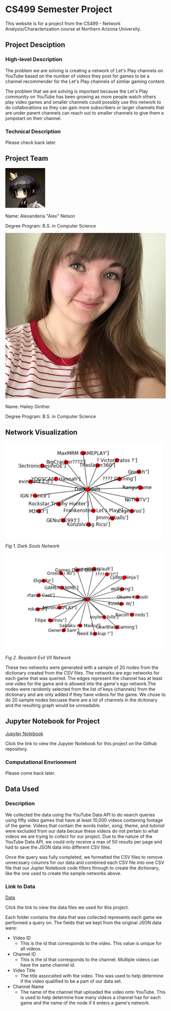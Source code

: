 # CS499 Semester Project

This website is for a project from the CS499 - Network Analysis/Characterization course at
Northern Arizona University.


## Project Desciption

### High-level Description
The problem we are solving is creating a network of Let's Play channels on YouTube based on the number
of videos they post for games to be a channel recommender for the Let's Play channels of simliar gaming
content.

The problem that we are solving is important because the Let's Play community on YouTube has been growing
as more people watch others play video games and smaller channels could possibly use this network to do
collaborations so they can gain more subscribers or larger channels that are under parent channels can
reach out to smaller channels to give them a jumpstart on their channel.

### Technical Description

Please check back later.


## Project Team

![Image of Alex Nelson](/Images/avatar.jpg)

Name: Alexanderia "Alex" Nelson

Degree Program: B.S. in Computer Science

![Image of Hailey Ginther](/Images/603.jpg)

Name: Hailey Ginther

Degree Program: B.S. in Computer Science

## Network Visualization
![Image of Dark Souls Network](/Images/DarkSoulsNetwork.PNG)

*Fig 1. Dark Souls Network*

![Image of Resident Evil VII Network](/Images/RE7Network.PNG)

*Fig 2. Resident Evil VII Network*

These two networks were generated with a sample of 20 nodes from the dictionary created from the CSV files. The networks
are ego networks for each game that was queried. The edges represent the channel has at least one video for the game and
is allowed into the game's ego network.The nodes were randomly selected from the list of keys (channels) from the dictionary
and are only added if they have videos for the game. We chose to do 20 sample nodes becuase there are a lot of channels in
the dcitonary and the resulting graph would be unreadable.

## Jupyter Notebook for Project

[Jupyter Notebook](https://github.com/Alex-Nelson/turbo-octo-happiness/blob/master/Notebook/CS499_Semester_Project.ipynb)

Click the link to view the Jupyter Notebook for this project on the Github repository.

### Computational Envrionment

Please come back later.


## Data Used

### Description

We collected the data using the YouTube Data API to do search queries using fifty video games
that have at least 10,000 videos containing footage of the game. Videos that contain the words
_trailer_, _song_, _theme_, and _tutorial_ were excluded from our data becaue these videos do not
pertain to what videos we are trying to collect for our project. Due to the nature of the YouTube Data API,
we could only receive a max of 50 results per page and had to save the JSON data into different CSV files.

Once the query was fully completed, we formatted the CSV files to remove unnecssary columns for our data and
combined each CSV file into one CSV file that our Jupter Notebook code filters through to create the dictionary,
like the one used to create the sample networks above.

### Link to Data

[Data](https://github.com/Alex-Nelson/turbo-octo-happiness/tree/master/Data)

Click the link to view the data files we used for this project.

Each folder contains the data that was collected represents each game we performed a query on. The fields that we kept
from the original JSON data were:
- Video ID
  - This is the id that corresponds to the video. This value is unique for all videos.
- Channel ID
  - This is the id that corresponds to the channel. Multiple videos can have the same channel id.
- Video Title
  - The title assocaited with the video. This was used to help determine if the video qualified to be a part of
    our data set.
- Channel Name
  - The name of the channel that uploaded the video onto YouTube. This is used to help determine how many videos
    a channel has for each game and the name of the node if it enters a game's network.
